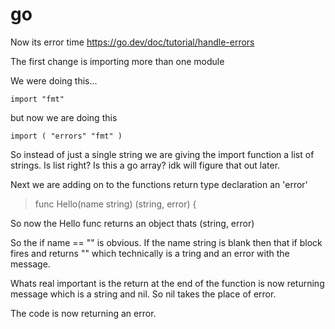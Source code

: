# go
Now its error time
https://go.dev/doc/tutorial/handle-errors

The first change is importing more than one module

We were doing this...

`import "fmt"`

but now we are doing this

`
import (
    "errors"
    "fmt"
)
`

So instead of just a single string we are giving the import function a list of strings. Is list right? Is this a go array? idk will figure that out later.

Next we are adding on to the functions return type declaration an 'error'

>func Hello(name string) (string, error) {

So now the Hello func returns an object thats (string, error)

So the if name == "" is obvious. If the name string is blank then that if block fires and returns "" which technically is a tring and an error with the message.

Whats real important is the return at the end of the function is now returning message which is a string and nil. So nil takes the place of error.


The code is now returning an error.